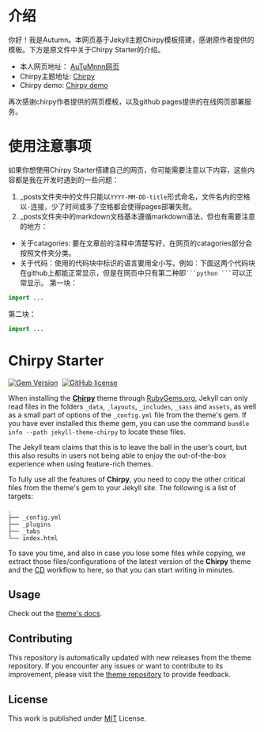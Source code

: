 # 介绍
你好！我是Autumn。本网页基于Jekyll主题Chirpy模板搭建，感谢原作者提供的模板。下方是原文件中关于Chirpy Starter的介绍。

- 本人网页地址： [AuTuMnnn网页](https://autumnnn458.github.io/)
- Chirpy主题地址: [Chirpy](http://jekyllthemes.org/themes/jekyll-theme-chirpy/)
- Chirpy demo: [Chirpy demo](https://chirpy.cotes.page/)

再次感谢chirpy作者提供的网页模板，以及github pages提供的在线网页部署服务。


# 使用注意事项
如果你想使用Chirpy Starter搭建自己的网页，你可能需要注意以下内容，这些内容都是我在开发时遇到的一些问题：
1. _posts文件夹中的文件只能以`YYYY-MM-DD-title`形式命名，文件名内的空格以`-`连接，少了时间或多了空格都会使得pages部署失败。
2. _posts文件夹中的markdown文档基本遵循markdown语法，但也有需要注意的地方：
- 关于catagories: 要在文章前的注释中清楚写好，在网页的catagories部分会按照文件夹分类。
- 关于代码：使用的代码块中标识的语言要用全小写。例如：下面这两个代码块在github上都能正常显示，但是在网页中只有第二种即` ```python ``` `可以正常显示。
第一块：
```Python
import ...
```
第二块：
```python
import ...
```


# Chirpy Starter

[![Gem Version](https://img.shields.io/gem/v/jekyll-theme-chirpy)][gem]&nbsp;
[![GitHub license](https://img.shields.io/github/license/cotes2020/chirpy-starter.svg?color=blue)][mit]

When installing the [**Chirpy**][chirpy] theme through [RubyGems.org][gem], Jekyll can only read files in the folders
`_data`, `_layouts`, `_includes`, `_sass` and `assets`, as well as a small part of options of the `_config.yml` file
from the theme's gem. If you have ever installed this theme gem, you can use the command
`bundle info --path jekyll-theme-chirpy` to locate these files.

The Jekyll team claims that this is to leave the ball in the user’s court, but this also results in users not being
able to enjoy the out-of-the-box experience when using feature-rich themes.

To fully use all the features of **Chirpy**, you need to copy the other critical files from the theme's gem to your
Jekyll site. The following is a list of targets:

```shell
.
├── _config.yml
├── _plugins
├── _tabs
└── index.html
```

To save you time, and also in case you lose some files while copying, we extract those files/configurations of the
latest version of the **Chirpy** theme and the [CD][CD] workflow to here, so that you can start writing in minutes.

## Usage

Check out the [theme's docs](https://github.com/cotes2020/jekyll-theme-chirpy/wiki).

## Contributing

This repository is automatically updated with new releases from the theme repository. If you encounter any issues or want to contribute to its improvement, please visit the [theme repository][chirpy] to provide feedback.

## License

This work is published under [MIT][mit] License.

[gem]: https://rubygems.org/gems/jekyll-theme-chirpy
[chirpy]: https://github.com/cotes2020/jekyll-theme-chirpy/
[CD]: https://en.wikipedia.org/wiki/Continuous_deployment
[mit]: https://github.com/cotes2020/chirpy-starter/blob/master/LICENSE
